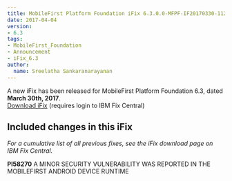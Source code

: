 ```yaml
---
title: MobileFirst Platform Foundation iFix 6.3.0.0-MFPF-IF20170330-1123 released
date: 2017-04-04
version:
- 6.3
tags:
- MobileFirst_Foundation
- Announcement
- iFix_6.3
author:
  name: Sreelatha Sankaranarayanan
---
```

A new iFix has been released for MobileFirst Platform Foundation 6.3,  dated **March 30th, 2017**.  
[Download iFix](http://www.ibm.com/support/fixcentral/swg/quickorder?parent=ibm%7EOther%2Bsoftware&product=ibm/Other+software/IBM+MobileFirst+Platform+Foundation&release=6.3.0.0&platform=All&function=all&source=fc) (requires login to IBM Fix Central)

## Included changes in this iFix
*For a cumulative list of all previous fixes, see the iFix download page on IBM Fix Central.*

**PI58270** A MINOR SECURITY VULNERABILITY WAS REPORTED IN THE MOBILEFIRST ANDROID DEVICE RUNTIME
